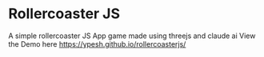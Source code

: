# Rollercoaster JS
A simple rollercoaster JS App game made using threejs and claude ai
View the Demo here https://ypesh.github.io/rollercoasterjs/
